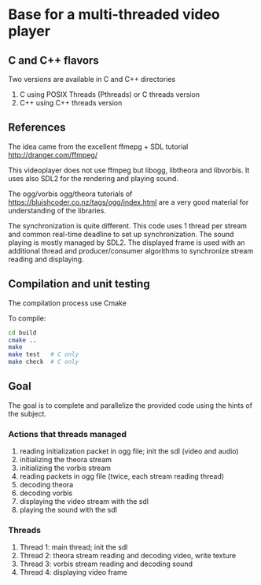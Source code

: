 # Base for a multi-threaded video player #

## C and C++ flavors ##

Two versions are available in C and C++ directories
1. C using POSIX Threads (Pthreads) or C threads version
2. C++ using C++ threads version

## References ##

The idea came from the excellent ffmepg + SDL tutorial
http://dranger.com/ffmpeg/ 

This videoplayer does not use ffmpeg but libogg, libtheora and
libvorbis. It uses also SDL2 for the rendering and playing sound.

The ogg/vorbis ogg/theora tutorials of
https://bluishcoder.co.nz/tags/ogg/index.html
are a very good material for understanding of the libraries.

The synchronization is quite different. This code uses 1 thread per stream and
common real-time deadline to set up synchronization. The sound playing
is mostly managed by SDL2. The displayed frame is used with an
additional thread and producer/consumer algorithms to synchronize
stream reading and displaying.

## Compilation and unit testing ##

The compilation process use Cmake

To compile:
```sh
cd build
cmake ..
make
make test   # C only
make check  # C only
```

## Goal ##

The goal is to complete and parallelize the provided code using the
hints of the subject.

### Actions that threads managed ###

1. reading initialization packet in ogg file; init the sdl (video and audio)
2. initializing the theora stream
3. initializing the vorbis stream
4. reading packets in ogg file (twice, each stream reading thread) 
5. decoding theora
6. decoding vorbis
7. displaying the video stream with the sdl
8. playing the sound with the sdl

### Threads ###

1. Thread 1: main thread; init the sdl
2. Thread 2: theora stream reading and decoding video, write texture
3. Thread 3: vorbis stream reading and decoding sound
4. Thread 4: displaying video frame
